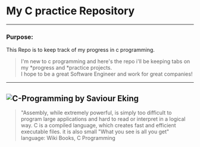 # My C practice Repository
---
### Purpose:
This Repo is to keep track of my progress in c programming.  
>I'm new to c programming and here's the repo i'll be keeping tabs on my *progress and *practice projects.  
>I hope to be a great Software Engineer and work for great companies!
---
![C-Programming by Saviour Eking](https://media.geeksforgeeks.org/wp-content/uploads/20200214125122/Features-of-C-Programming-Language.png)
---

> "Assembly, while extremely powerful, is simply too difficult to program large applications and hard to read or interpret in a logical way. C is a compiled language, which creates fast and efficient executable files. it is also small "What you see is all you get" language:
>                         Wiki Books, C Programming
